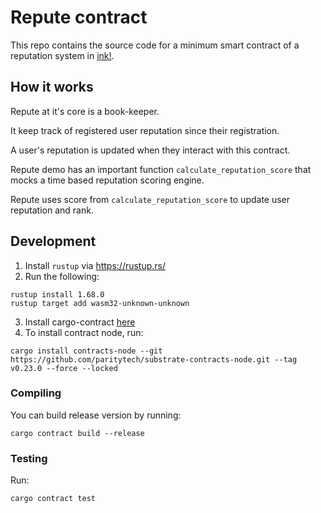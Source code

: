 # Repute contract

This repo contains the source code for a minimum smart contract of a reputation system in [ink!](https://use.ink/).

## How it works

Repute at it's core is a book-keeper.

It keep track of registered user reputation since their registration.

A user's reputation is updated when they interact with this contract.

Repute demo has an important function ```calculate_reputation_score``` that mocks a time based reputation scoring engine.

Repute uses score from `calculate_reputation_score` to update user reputation and rank.

## Development

1. Install `rustup` via https://rustup.rs/
2. Run the following:

```
rustup install 1.68.0
rustup target add wasm32-unknown-unknown
```

3. Install cargo-contract [here](https://github.com/paritytech/cargo-contract)
4. To install contract node, run: 

```
cargo install contracts-node --git https://github.com/paritytech/substrate-contracts-node.git --tag v0.23.0 --force --locked
```

### Compiling

You can build release version by running:

```
cargo contract build --release
```

### Testing

Run:

```
cargo contract test
```

